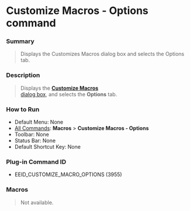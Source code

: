# Customize Macros - Options command

### Summary

> Displays the Customizes Macros dialog box and selects the Options tab.

### Description

> Displays the [**Customize Macros** \
> dialog box](../../dlg/macro_customize/index), and selects the **Options** tab.

### How to Run

- Default Menu: None
- [All Commands](../tools/all_commands): **Macros**
\> **Customize Macros - Options**
- Toolbar: None
- Status Bar: None
- Default Shortcut Key: None

### Plug-in Command ID

- EEID\_CUSTOMIZE\_MACRO\_OPTIONS (3955)

### Macros

> Not available.
